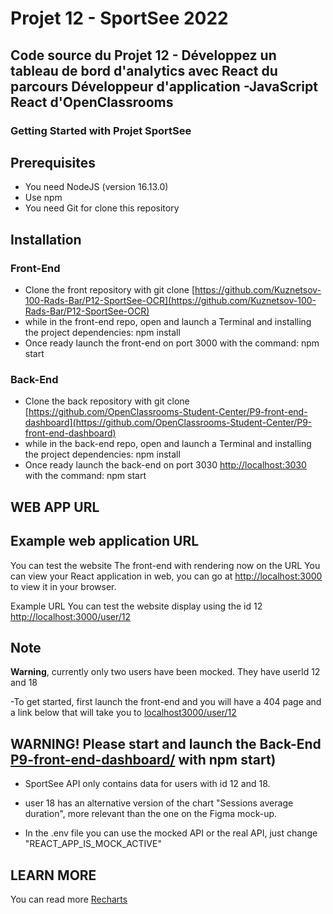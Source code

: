 # Projet 12 - SportSee 2022

## Code source du Projet 12 - Développez un tableau de bord d'analytics avec React du parcours Développeur d'application -JavaScript React d'OpenClassrooms

### Getting Started with Projet SportSee

## Prerequisites

- You need NodeJS (version 16.13.0)
- Use npm
- You need Git for clone this repository

## Installation

### **Front-End**

- Clone the front repository with git clone [https://github.com/Kuznetsov-100-Rads-Bar/P12-SportSee-OCR](https://github.com/Kuznetsov-100-Rads-Bar/P12-SportSee-OCR)
- while in the front-end repo, open and launch a Terminal and installing the project dependencies: npm install
- Once ready launch the front-end on port 3000 with the command: npm start

### **Back-End**

- Clone the back repository with git clone [https://github.com/OpenClassrooms-Student-Center/P9-front-end-dashboard](https://github.com/OpenClassrooms-Student-Center/P9-front-end-dashboard)
- while in the back-end repo, open and launch a Terminal and installing the project dependencies: npm install
- Once ready launch the back-end on port 3030 [http://localhost:3030](http://localhost:3030) with the command: npm start

## WEB APP URL

## Example web application URL

You can test the website
The front-end with rendering now on the URL
You can view your React application in web, you can go at [http://localhost:3000](http://localhost:3000) to view it in your browser.

Example URL
You can test the website display using the id 12 [http://localhost:3000/user/12](http://localhost:3000/user/12)

## Note

**Warning**, currently only two users have been mocked. They have userId 12 and 18

-To get started, first launch the front-end and you will have a 404 page and a link below that will take you to [localhost3000/user/12](localhost3000/user/12)

## WARNING! Please start and launch the Back-End [P9-front-end-dashboard/](P9-front-end-dashboard/) with npm start)

- SportSee API only contains data for users with id 12 and 18.
- user 18 has an alternative version of the chart "Sessions average duration", more relevant than the one on the Figma mock-up.

- In the .env file you can use the mocked API or the real API, just change "REACT_APP_IS_MOCK_ACTIVE"

## LEARN MORE

You can read more
[Recharts](https://recharts.org/en-US)
